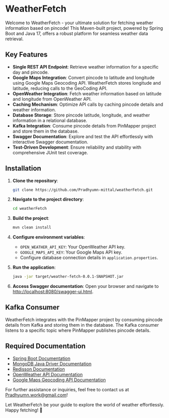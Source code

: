 # WeatherFetch

Welcome to WeatherFetch - your ultimate solution for fetching weather information based on pincode! This Maven-built project, powered by Spring Boot and Java 17, offers a robust platform for seamless weather data retrieval.

## Key Features

- **Single REST API Endpoint**: Retrieve weather information for a specific day and pincode.
- **Google Maps Integration**: Convert pincode to latitude and longitude using Google Maps Geocoding API. WeatherFetch stores longitude and latitude, reducing calls to the GeoCoding API.
- **OpenWeather Integration**: Fetch weather information based on latitude and longitude from OpenWeather API.
- **Caching Mechanism**: Optimize API calls by caching pincode details and weather information.
- **Database Storage**: Store pincode latitude, longitude, and weather information in a relational database.
- **Kafka Integration**: Consume pincode details from PinMapper project and store them in the database.
- **Swagger Documentation**: Explore and test the API effortlessly with interactive Swagger documentation.
- **Test-Driven Development**: Ensure reliability and stability with comprehensive JUnit test coverage.

## Installation

1. **Clone the repository**:

   ```bash
   git clone https://github.com/Pradhyumn-mittal/weatherFetch.git
   ```

2. **Navigate to the project directory**:

   ```bash
   cd weatherFetch
   ```

3. **Build the project**:

   ```bash
   mvn clean install
   ```

4. **Configure environment variables**:

   - `OPEN_WEATHER_API_KEY`: Your OpenWeather API key.
   - `GOOGLE_MAPS_API_KEY`: Your Google Maps API key.
   - Configure database connection details in `application.properties`.

5. **Run the application**:

   ```bash
   java -jar target/weather-fetch-0.0.1-SNAPSHOT.jar
   ```

6. **Access Swagger documentation**: Open your browser and navigate to [http://localhost:8080/swagger-ui.html](http://localhost:8080/swagger-ui.html).

## Kafka Consumer

WeatherFetch integrates with the PinMapper project by consuming pincode details from Kafka and storing them in the database. The Kafka consumer listens to a specific topic where PinMapper publishes pincode details.

## Required Documentation

- [Spring Boot Documentation](https://docs.spring.io/spring-boot/docs/current/reference/htmlsingle/)
- [MongoDB Java Driver Documentation](https://mongodb.github.io/mongo-java-driver/)
- [Redisson Documentation](https://redisson.org/documentation.html)
- [OpenWeather API Documentation](https://openweathermap.org/api)
- [Google Maps Geocoding API Documentation](https://developers.google.com/maps/documentation/geocoding/start)

For further assistance or inquiries, feel free to contact us at Pradhyumn.work@gmail.com!

Let WeatherFetch be your guide to explore the world of weather effortlessly. Happy fetching! 🌟
